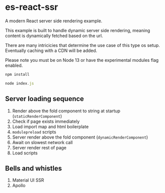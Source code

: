 # es-react-ssr

A modern React server side rendering example.

This example is built to handle dynamic server side rendering, meaning content is dynamically fetched based on the url.

There are many intricicies that determine the use case of this type os setup. Eventually caching with a CDN will be added.

Please note you must be on Node 13 or have the experimental modules flag enabled.

```js
npm install
```

```js
node index.js
```

## Server loading sequence

1. Render above the fold component to string at startup (`staticRenderComponent`)
2. Check if page exists immediately
3. Load import map and html boilerplate
4. `modulepreload` scripts
5. Server render above the fold component (`dynamicRenderComponent`)
6. Await on slowest network call
7. Server render rest of page
8. Load scripts

## Bells and whistles

1. Material UI SSR
2. Apollo